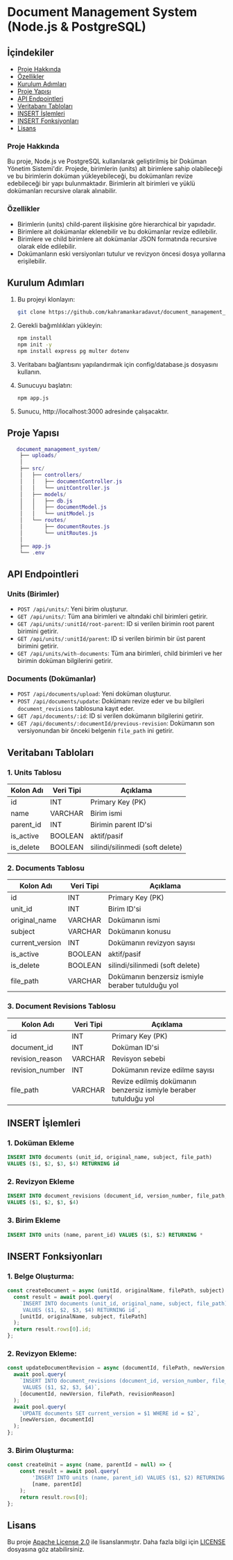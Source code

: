 # Document Management System (Node.js & PostgreSQL)

## İçindekiler

- [Proje Hakkında](#proje-hakkında)
- [Özellikler](#özellikler)
- [Kurulum Adımları](#kurulum-adımları)
- [Proje Yapısı](#proje-yapısı)
- [API Endpointleri](#api-endpointleri)
- [Veritabanı Tabloları](#veritabanı-tabloları)
- [INSERT İşlemleri](#insert-işlemleri)
- [INSERT Fonksiyonları](#insert-fonksiyonları)
- [Lisans](#lisans)


### Proje Hakkında
Bu proje, Node.js ve PostgreSQL kullanılarak geliştirilmiş bir Doküman Yönetim Sistemi'dir. Projede, birimlerin (units) alt birimlere sahip olabileceği ve bu birimlerin doküman yükleyebileceği, bu dokümanları revize edebileceği bir yapı bulunmaktadır. Birimlerin alt birimleri ve yüklü dokümanları recursive olarak alınabilir.

### Özellikler
- Birimlerin (units) child-parent ilişkisine göre hierarchical bir yapıdadır.
- Birimlere ait dokümanlar eklenebilir ve bu dokümanlar revize edilebilir.
- Birimlere ve child birimlere ait dokümanlar JSON formatında recursive olarak elde edilebilir.
- Dokümanların eski versiyonları tutulur ve revizyon öncesi dosya yollarına erişilebilir.


## Kurulum Adımları

1. Bu projeyi klonlayın:

   ```bash
   git clone https://github.com/kahramankaradavut/document_management_system.git

2. Gerekli bağımlılıkları yükleyin:

   ```bash
   npm install
   npm init -y 
   npm install express pg multer dotenv

3. Veritabanı bağlantısını yapılandırmak için config/database.js dosyasını kullanın.

4. Sunucuyu başlatın:

   ```bash
   npm app.js

5. Sunucu, http://localhost:3000 adresinde çalışacaktır.

## Proje Yapısı

```lua
   document_management_system/
    ├── uploads/
    │   
    ├── src/
    │   ├── controllers/
    │   │   ├── documentController.js
    │   │   └── unitController.js
    │   ├── models/
    │   │   ├── db.js
    │   │   ├── documentModel.js
    │   │   └── unitModel.js
    │   └── routes/
    │       ├── documentRoutes.js
    │       └── unitRoutes.js
    │   
    ├── app.js
    └── .env
```


## API Endpointleri

### Units (Birimler) 

- `POST /api/units/`: Yeni birim oluşturur.
- `GET /api/units/`: Tüm ana birimleri ve altındaki chil birimleri getirir.
- `GET /api/units/:unitId/root-parent`: ID si verilen birimin root parent birimini getirir.
- `GET /api/units/:unitId/parent`: ID si verilen birimin bir üst parent birimini getirir.
- `GET /api/units/with-documents`: Tüm ana birimleri, child birimleri ve her birimin doküman bilgilerini getirir.

### Documents (Dokümanlar)

- `POST /api/documents/upload`: Yeni doküman oluşturur.
- `POST /api/documents/update`: Dokümanı revize eder ve bu bilgileri `document_revisions` tablosuna kayıt eder.
- `GET /api/documents/:id`: ID si verilen dokümanın bilgilerini getirir.
- `GET /api/documents/:documentId/previous-revision`: Dokümanın son versiyonundan bir önceki belgenin `file_path` ini getirir.



## Veritabanı Tabloları

### 1. Units Tablosu

| Kolon Adı  | Veri Tipi | Açıklama              |
|------------|-----------|-----------------------|
| id         | INT       | Primary Key (PK) |
| name       | VARCHAR   | Birim ismi         |
| parent_id      | INT   | Birimin parent ID'si |
| is_active      | BOOLEAN   | aktif/pasif |
| is_delete      | BOOLEAN   | silindi/silinmedi (soft delete) |

### 2. Documents Tablosu

| Kolon Adı  | Veri Tipi | Açıklama              |
|------------|-----------|-----------------------|
| id         | INT       | Primary Key (PK) |
| unit_id       | INT   | Birim ID'si         |
| original_name      | VARCHAR   | Dokümanın ismi |
| subject      | VARCHAR   | Dokümanın konusu |
| current_version      | INT   | Dokümanın revizyon sayısı |
| is_active      | BOOLEAN   | aktif/pasif |
| is_delete      | BOOLEAN   | silindi/silinmedi (soft delete) |
| file_path      | VARCHAR   | Dokümanın benzersiz ismiyle beraber tutulduğu yol |


### 3. Document Revisions Tablosu

| Kolon Adı  | Veri Tipi | Açıklama              |
|------------|-----------|-----------------------|
| id         | INT       | Primary Key (PK) |
| document_id       | INT   | Doküman ID'si        |
| revision_reason      | VARCHAR   | Revisyon sebebi |
| revision_number      | INT   | Dokümanın revize edilme sayısı|
| file_path      | VARCHAR   | Revize edilmiş dokümanın benzersiz ismiyle beraber tutulduğu yol |



## INSERT İşlemleri

### 1. Doküman Ekleme

```sql
INSERT INTO documents (unit_id, original_name, subject, file_path)
VALUES ($1, $2, $3, $4) RETURNING id
```

### 2. Revizyon Ekleme

```sql
INSERT INTO document_revisions (document_id, version_number, file_path, revision_reason)
VALUES ($1, $2, $3, $4)
```

### 3. Birim Ekleme

```sql
INSERT INTO units (name, parent_id) VALUES ($1, $2) RETURNING *
```


## INSERT Fonksiyonları

### 1. Belge Oluşturma:

```js
const createDocument = async (unitId, originalName, filePath, subject) => {
  const result = await pool.query(
    `INSERT INTO documents (unit_id, original_name, subject, file_path)
     VALUES ($1, $2, $3, $4) RETURNING id`,
    [unitId, originalName, subject, filePath]
  );
  return result.rows[0].id;
};
```

### 2. Revizyon Ekleme:

```js
const updateDocumentRevision = async (documentId, filePath, newVersion, revisionReason) => {
  await pool.query(
    `INSERT INTO document_revisions (document_id, version_number, file_path, revision_reason)
     VALUES ($1, $2, $3, $4)`,
    [documentId, newVersion, filePath, revisionReason]
  );
  await pool.query(
    `UPDATE documents SET current_version = $1 WHERE id = $2`,
    [newVersion, documentId]
  );
};
```

### 3. Birim Oluşturma:

```js
const createUnit = async (name, parentId = null) => {
    const result = await pool.query(
        'INSERT INTO units (name, parent_id) VALUES ($1, $2) RETURNING *',
        [name, parentId]
    );
    return result.rows[0];
};
```


## Lisans

Bu proje [Apache License 2.0](./LICENSE) ile lisanslanmıştır. Daha fazla bilgi için [LICENSE](./LICENSE) dosyasına göz atabilirsiniz.



